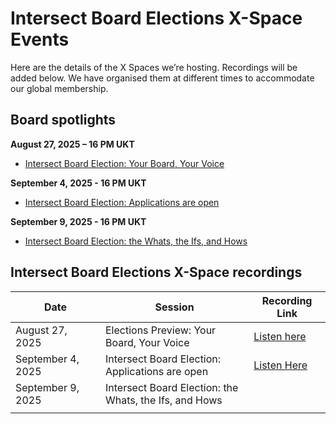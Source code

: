 # Intersect Board Elections X-Space Events

Here are the details of the X Spaces we’re hosting. Recordings will be added below. We have organised them at different times to accommodate our global membership.

## Board spotlights

**August 27, 2025 – 16 PM UKT**

* [Intersect Board Election: Your Board, Your Voice](https://x.com/i/spaces/1lPKqvrOVvmGb)

**September 4, 2025 - 16 PM UKT**

* [Intersect Board Election: Applications are open](https://lu.ma/cn7rpkn2)

**September 9, 2025 - 16 PM UKT**

* [Intersect Board Election: the Whats, the Ifs, and Hows](https://lu.ma/ipbs0tly)









## Intersect Board Elections X-Space recordings

<table data-full-width="true"><thead><tr><th width="196">Date</th><th width="414.5999755859375">Session</th><th width="147.5999755859375">Recording Link</th></tr></thead><tbody><tr><td>August 27, 2025</td><td>Elections Preview: Your Board, Your Voice</td><td><a href="https://x.com/i/spaces/1lPKqvrOVvmGb">Listen here</a></td></tr><tr><td>September 4, 2025</td><td>Intersect Board Election: Applications are open</td><td><a href="https://x.com/i/spaces/1nAKEEPPgAeKL">Listen Here</a></td></tr><tr><td>September 9, 2025</td><td>Intersect Board Election: the Whats, the Ifs, and Hows</td><td></td></tr><tr><td></td><td></td><td></td></tr></tbody></table>
